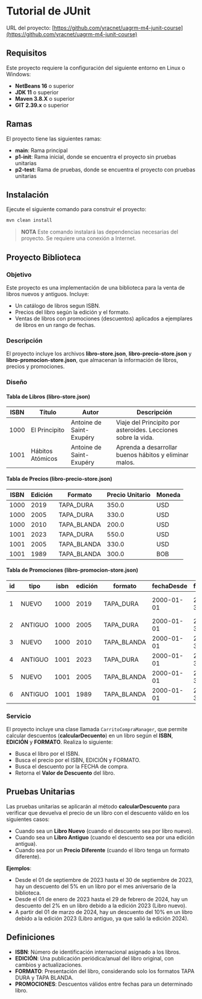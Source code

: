 # Tutorial de JUnit

URL del proyecto: [https://github.com/yracnet/uagrm-m4-junit-course](https://github.com/yracnet/uagrm-m4-junit-course)

## Requisitos

Este proyecto requiere la configuración del siguiente entorno en Linux o Windows:

- **NetBeans 16** o superior
- **JDK 11** o superior
- **Maven 3.8.X** o superior
- **GIT 2.39.x** o superior

## Ramas

El proyecto tiene las siguientes ramas:

- **main**: Rama principal
- **p1-init**: Rama inicial, donde se encuentra el proyecto sin pruebas unitarias
- **p2-test**: Rama de pruebas, donde se encuentra el proyecto con pruebas unitarias

## Instalación

Ejecute el siguiente comando para construir el proyecto:

```bash
mvn clean install
```

> **NOTA**
> Este comando instalará las dependencias necesarias del proyecto. Se requiere una conexión a Internet.

## Proyecto Biblioteca

### Objetivo

Este proyecto es una implementación de una biblioteca para la venta de libros nuevos y antiguos. Incluye:

- Un catálogo de libros segun ISBN.
- Precios del libro según la edición y el formato.
- Ventas de libros con promociones (descuentos) aplicados a ejemplares de libros en un rango de fechas.

### Descripción

El proyecto incluye los archivos **libro-store.json**, **libro-precio-store.json** y **libro-promocion-store.json**, que almacenan la información de libros, precios y promociones.

### Diseño

#### Tabla de Libros (**libro-store.json**)

| ISBN | Título           | Autor                    | Descripción                                                   |
| ---- | ---------------- | ------------------------ | ------------------------------------------------------------- |
| 1000 | El Principito    | Antoine de Saint-Exupéry | Viaje del Principito por asteroides. Lecciones sobre la vida. |
| 1001 | Hábitos Atómicos | Antoine de Saint-Exupéry | Aprenda a desarrollar buenos hábitos y eliminar malos.        |

#### Tabla de Precios (**libro-precio-store.json**)

| ISBN | Edición | Formato     | Precio Unitario | Moneda |
| ---- | ------- | ----------- | --------------- | ------ |
| 1000 | 2019    | TAPA_DURA   | 350.0           | USD    |
| 1000 | 2005    | TAPA_DURA   | 330.0           | USD    |
| 1000 | 2010    | TAPA_BLANDA | 200.0           | USD    |
| 1001 | 2023    | TAPA_DURA   | 550.0           | USD    |
| 1001 | 2005    | TAPA_BLANDA | 330.0           | USD    |
| 1001 | 1989    | TAPA_BLANDA | 300.0           | BOB    |

#### Tabla de Promociones (**libro-promocion-store.json**)

| id  | tipo    | isbn | edición | formato     | fechaDesde | fechaHasta | descuento | descripción                  |
| --- | ------- | ---- | ------- | ----------- | ---------- | ---------- | --------- | ---------------------------- |
| 1   | NUEVO   | 1000 | 2019    | TAPA_DURA   | 2000-01-01 | 2000-12-31 | 0.01      | Descuento por nueva sucursal |
| 2   | ANTIGUO | 1000 | 2005    | TAPA_DURA   | 2000-01-01 | 2000-12-31 | 0.01      | Descuento Inicial            |
| 3   | NUEVO   | 1000 | 2010    | TAPA_BLANDA | 2000-01-01 | 2000-12-31 | 0.01      | Descuento Inicial            |
| 4   | ANTIGUO | 1001 | 2023    | TAPA_DURA   | 2000-01-01 | 2000-12-31 | 0.01      | Descuento Inicial            |
| 5   | NUEVO   | 1001 | 2005    | TAPA_BLANDA | 2000-01-01 | 2000-12-31 | 0.01      | Descuento Inicial            |
| 6   | ANTIGUO | 1001 | 1989    | TAPA_BLANDA | 2000-01-01 | 2000-12-31 | 0.01      | Descuento Inicial            |

### Servicio

El proyecto incluye una clase llamada `CarritoCompraManager`, que permite calcular descuentos (**calcularDecuento**) en un libro según el **ISBN**, **EDICIÓN** y **FORMATO**. Realiza lo siguiente:

- Busca el libro por el ISBN.
- Busca el precio por el ISBN, EDICIÓN y FORMATO.
- Busca el descuento por la FECHA de compra.
- Retorna el **Valor de Descuento** del libro.

## Pruebas Unitarias

Las pruebas unitarias se aplicarán al método **calcularDescuento** para verificar que devuelva el precio de un libro con el descuento válido en los siguientes casos:

- Cuando sea un **Libro Nuevo** (cuando el descuento sea por libro nuevo).
- Cuando sea un **Libro Antiguo** (cuando el descuento sea por una edición antigua).
- Cuando sea por un **Precio Diferente** (cuando el libro tenga un formato diferente).

**Ejemplos**:

- Desde el 01 de septiembre de 2023 hasta el 30 de septiembre de 2023, hay un descuento del 5% en un libro por el mes aniversario de la biblioteca.
- Desde el 01 de enero de 2023 hasta el 29 de febrero de 2024, hay un descuento del 2% en un libro debido a la edición 2023 (Libro nuevo).
- A partir del 01 de marzo de 2024, hay un descuento del 10% en un libro debido a la edición 2023 (Libro antiguo, ya que salió la edición 2024).

## Definiciones

- **ISBN**: Número de identificación internacional asignado a los libros.
- **EDICIÓN**: Una publicación periódica/anual del libro original, con cambios y actualizaciones.
- **FORMATO**: Presentación del libro, considerando solo los formatos TAPA DURA y TAPA BLANDA.
- **PROMOCIONES**: Descuentos válidos entre fechas para un determinado libro.
